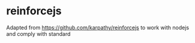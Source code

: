 # reinforcejs

Adapted from https://github.com/karpathy/reinforcejs to work with nodejs and comply with standard